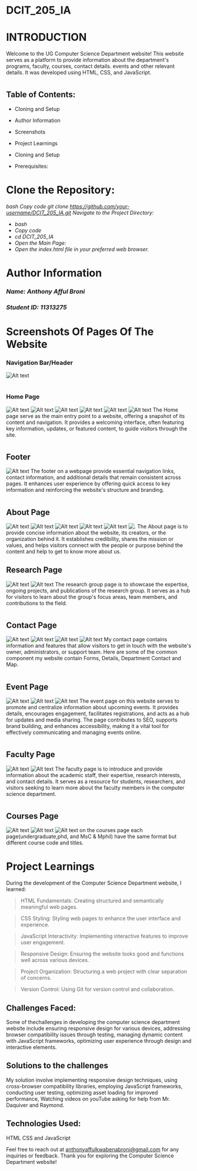 # DCIT_205_IA


# INTRODUCTION

Welcome to the UG Computer Science Department website! This website serves as a platform to provide information about the department's programs, faculty, courses, contact details. events and other relevant details. It was developed using HTML, CSS, and JavaScript.

#
## Table of Contents:

- Cloning and Setup 

- Author Information

- Screenshots

- Project Learnings

- Cloning and Setup

- Prerequisites:
#
# **Clone the Repository:**
_bash
Copy code
git clone https://github.com/your-username/DCIT_205_IA.git
Navigate to the Project Directory:_

- _bash_
- _Copy code_
- _cd DCIT_205_IA_
- _Open the Main Page:_
- _Open the index.html file in your preferred web browser._
#
# Author Information 
### _*Name: Anthony Afful Broni*_

### _*Student ID: 11313275*_
#

# Screenshots Of Pages Of The Website
### Navigation Bar/Header
![Alt text](images/Navbar.jpg)
#

### Home Page
![Alt text](images/homepage1.jpg) 
![Alt text](images/homepage2.jpg)
![Alt text](images/hompage3.jpg)
![Alt text](images/homepage4.jpg)
![Alt text](images/homepage5.jpg)
![Alt text](images/homepage6.jpg)
The Home page serve as the main entry point to a website, offering a snapshot of its content and navigation. It provides a welcoming interface, often featuring key information, updates, or featured content, to guide visitors through the site.
#

## Footer
![Alt text](images/footer.jpg)
The footer on a webpage provide essential navigation links, contact information, and additional details that remain consistent across pages. It enhances user experience by offering quick access to key information and reinforcing the website's structure and branding.
#


## About Page
![Alt text](images/about1.jpg)
![Alt text](images/about2.jpg)
![Alt text](images/about3.jpg)
![Alt text](images/about4.jpg)
![Alt text](images/about5.jpg)
![.](images/about6.jpg)
The About page is to provide concise information about the website, its creators, or the organization behind it. It establishes credibility, shares the mission or values, and helps visitors connect with the people or purpose behind the content and help to get to know more about us.
##

## Research Page
![Alt text](images/re.jpg)
![Alt text](images/re2.jpg)
The research group page is to showcase the expertise, ongoing projects, and publications of the research group. It serves as a hub for visitors to learn about the group's focus areas, team members, and contributions to the field.
#

## Contact Page
![Alt text](images/cont.jpg)
![Alt text](images/cont2.jpg)
![Alt text](images/cont3.jpg)
![Alt text](images/cont4.jpg)
My contact page contains information and features that allow visitors to get in touch with the website's owner, administrators, or support team. 
Here are some of the common component my website contain Forms, Details, Department Contact and Map.
#

## Event Page
![Alt text](images/eve1.jpg)
![Alt text](images/eve2.jpg)
![Alt text](images/eve4.jpg)
The event page on this website serves to promote and centralize information about upcoming events. It provides details, encourages engagement, facilitates registrations, and acts as a hub for updates and media sharing. The page contributes to SEO, supports brand building, and enhances accessibility, making it a vital tool for effectively communicating and managing events online.
#

## Faculty Page
![Alt text](images/fac.jpg)
![Alt text](images/fac2.jpg)
The faculty page is to introduce and provide information about the academic staff, their expertise, research interests, and contact details. It serves as a resource for students, researchers, and visitors seeking to learn more about the faculty members in the computer science department.
#

## Courses Page
![Alt text](images/courses.jpg)
![Alt text](images/course3.jpg)
![Alt text](images/course4.jpg)
on the courses page each page(undergraduate,phd, and MsC & Mphil) have the same format but different course code and titles.
#




# Project Learnings
During the development of the Computer Science Department website, I learned:

>HTML Fundamentals:
Creating structured and semantically meaningful web pages.

>CSS Styling:
Styling web pages to enhance the user interface and experience.

>JavaScript Interactivity:
Implementing interactive features to improve user engagement.

>Responsive Design:
Ensuring the website looks good and functions well across various devices.

>Project Organization:
Structuring a web project with clear separation of concerns.

>Version Control:
Using Git for version control and collaboration.

## Challenges Faced:
Some of thechallenges in developing the computer science department website include ensuring responsive design for various devices, addressing browser compatibility issues through testing, managing dynamic content with JavaScript frameworks, optimizing user experience through design and interactive elements. 

## Solutions to the challenges
 My solution involve implementing responsive design techniques, using cross-browser compatibility libraries, employing JavaScript frameworks, conducting user testing, optimizing asset loading for improved performance, Watching videos on youTube asking for help from Mr. Daquiver and Raymond.


## Technologies Used:
HTML
CSS and
JavaScript

Feel free to reach out at anthonyaffulkwabenabroni@gmail.com for any inquiries or feedback. Thank you for exploring the Computer Science Department website!